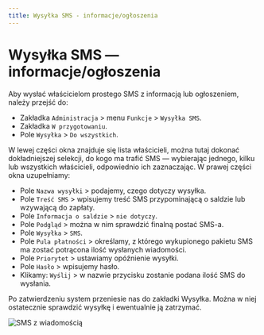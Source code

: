 ```yaml
---
title: Wysyłka SMS - informacje/ogłoszenia
---
```


# Wysyłka SMS — informacje/ogłoszenia

Aby wysłać właścicielom prostego SMS z informacją lub ogłoszeniem, należy przejść do:

- Zakładka `Administracja` > menu `Funkcje` > `Wysyłka SMS`.
- Zakładka `W przygotowaniu`.
- Pole `Wysyłka` > `Do wszystkich`.

W lewej części okna znajduje się lista właścicieli, można tutaj dokonać dokładniejszej selekcji, do kogo ma trafić SMS — wybierając jednego, kilku lub wszystkich właścicieli, odpowiednio ich zaznaczając. W prawej części okna uzupełniamy:

- Pole `Nazwa wysyłki` > podajemy, czego dotyczy wysyłka.
- Pole `Treść SMS` > wpisujemy treść SMS przypominającą o saldzie lub wzywającą do zapłaty.
- Pole `Informacja o saldzie` > `nie dotyczy`.
- Pole `Podgląd` > można w nim sprawdzić finalną postać SMS-a.
- Pole `Wysyłka` > `SMS`.
- Pole `Pula płatności` > określamy, z którego wykupionego pakietu SMS ma zostać potrącona ilość wysłanych wiadomości.
- Pole `Priorytet` > ustawiamy opóźnienie wysyłki.
- Pole `Hasło` > wpisujemy hasło.
- Klikamy: `Wyślij` > w nazwie przycisku zostanie podana ilość SMS do wysłania.

Po zatwierdzeniu system przeniesie nas do zakładki Wysyłka. Można w niej ostatecznie sprawdzić wysyłkę i ewentualnie ją zatrzymać.

![SMS z wiadomością](smszawiadomienie.gif)